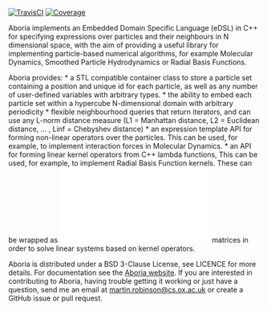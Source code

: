 [![TravisCI](https://travis-ci.org/martinjrobins/Aboria.svg?branch=master)](https://travis-ci.org/martinjrobins/Aboria)
[![Coverage](https://coveralls.io/repos/martinjrobins/Aboria/badge.svg?branch=master&service=github)](https://coveralls.io/github/martinjrobins/Aboria?branch=master)
<!---
[![AppVeyor](https://ci.appveyor.com/api/projects/status/6aimud6e8tvxfwgm?svg=true)](https://ci.appveyor.com/project/martinjrobins/aboria)
-->

Aboria implements an Embedded Domain Specific Language (eDSL) in C++ for 
specifying expressions over particles and their neighbours in N dimensional 
space, with the aim of providing a useful library for implementing 
particle-based numerical algorithms, for example Molecular Dynamics, Smoothed 
Particle Hydrodynamics or Radial Basis Functions. 

Aboria provides:
    * a STL compatible container class to store a particle set containing
      a position and unique id for each particle, as well as any number of 
      user-defined variables with arbitrary types.
    * the ability to embed each particle set within a hypercube N-dimensional
      domain with arbitrary periodicity
    * flexible neighbourhood queries that return iterators, and can use any 
      L-norm distance measure (L1 = Manhattan distance, L2 = Euclidean distance, 
      ... , Linf = Chebyshev distance)
    * an expression template API for forming non-linear operators over the 
      particles. This can be used, for example, to implement interaction forces
      in Molecular Dynamics.
    * an API for forming linear kernel operators from C++ lambda functions, This
      can be used, for example, to implement Radial Basis Function kernels. 
      These can be wrapped as ![Eigen](eigen.tuxfamily.org) matrices in order to 
      solve linear systems based on kernel operators.
    
    
Aboria is distributed under a BSD 3-Clause License, see LICENCE for more 
details. For documentation see the [Aboria 
website](https://martinjrobins.github.io/Aboria). If you are interested in 
contributing to Aboria, having trouble getting it working or just have a 
question, send me an email at <martin.robinson@cs.ox.ac.uk> or create a
GitHub issue or pull request.

